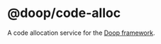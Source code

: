 @doop/code-alloc
==================

A code allocation service for the [Doop framework](https://github.com/MomsFriendlyDevCo/Doop).
